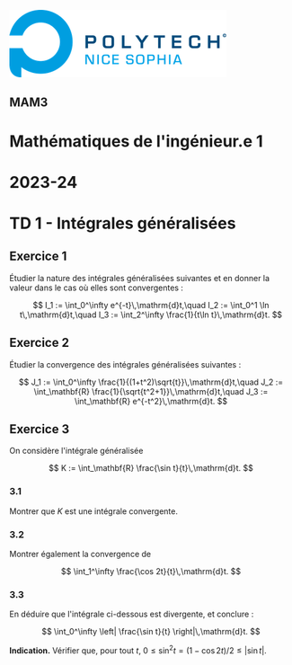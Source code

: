 ![PNS](https://raw.githubusercontent.com/pns-mam/mi1/master/logo-pns.png)
## MAM3
# Mathématiques de l'ingénieur.e 1
# 2023-24

# TD 1 - Intégrales généralisées

## Exercice 1
Étudier la nature des intégrales généralisées suivantes et en donner la valeur dans le cas où elles sont convergentes :

$$
  I_1 := \int_0^\infty e^{-t}\,\mathrm{d}t,\quad
  I_2 := \int_0^1 \ln t\,\mathrm{d}t,\quad
  I_3 := \int_2^\infty \frac{1}{t\ln t}\,\mathrm{d}t.
$$

## Exercice 2
Étudier la convergence des intégrales généralisées suivantes : 

$$
  J_1 := \int_0^\infty \frac{1}{(1+t^2)\sqrt{t}}\,\mathrm{d}t,\quad
  J_2 := \int_\mathbf{R} \frac{1}{\sqrt{t^2+1}}\,\mathrm{d}t,\quad
  J_3 := \int_\mathbf{R} e^{-t^2}\,\mathrm{d}t.
$$

## Exercice 3
On considère l'intégrale généralisée

$$
  K := \int_\mathbf{R} \frac{\sin t}{t}\,\mathrm{d}t.
$$

### 3.1
Montrer que $K$ est une intégrale convergente. 

### 3.2
Montrer également la convergence de

$$
  \int_1^\infty \frac{\cos 2t}{t}\,\mathrm{d}t.
$$

### 3.3
En déduire que l'intégrale ci-dessous est divergente, et conclure :

$$
  \int_0^\infty \left| \frac{\sin t}{t} \right|\,\mathrm{d}t.
$$

**Indication.** Vérifier que, pour tout $t$, $0 \leq \sin^2 t = (1-\cos 2t)/2 \leq |\sin t|$.
